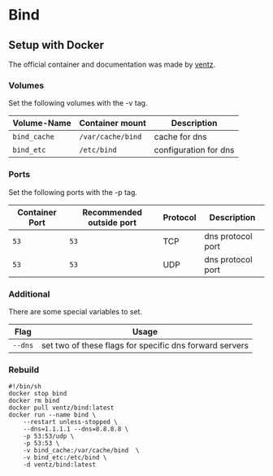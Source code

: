 # Bind

## Setup with Docker

The official container and documentation was made by [ventz](https://hub.docker.com/r/ventz/bind).

### Volumes

Set the following volumes with the -v tag.

| Volume-Name  | Container mount   | Description           |
| ------------ | ----------------- | --------------------- |
| `bind_cache` | `/var/cache/bind` | cache for dns         |
| `bind_etc`   | `/etc/bind`       | configuration for dns |

### Ports

Set the following ports with the -p tag.

| Container Port | Recommended outside port | Protocol | Description       |
| -------------- | ------------------------ | -------- | ----------------- |
| `53`           | `53`                     | TCP      | dns protocol port |
| `53`           | `53`                     | UDP      | dns protocol port |

### Additional

There are some special variables to set.

| Flag    | Usage                                                   |
| ------- | ------------------------------------------------------- |
| `--dns` | set two of these flags for specific dns forward servers |

### Rebuild

```shell
#!/bin/sh
docker stop bind
docker rm bind
docker pull ventz/bind:latest
docker run --name bind \
    --restart unless-stopped \
    --dns=1.1.1.1 --dns=8.8.8.8 \
    -p 53:53/udp \
    -p 53:53 \
    -v bind_cache:/var/cache/bind  \
    -v bind_etc:/etc/bind \
    -d ventz/bind:latest
```
